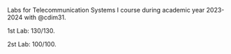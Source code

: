 Labs for Telecommunication Systems I course during academic year 2023-2024 with @cdim31.

1st Lab: 130/130.

2st Lab: 100/100.
